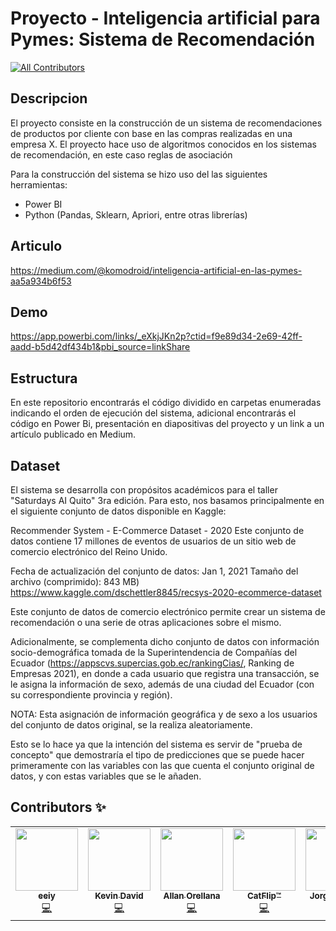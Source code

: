 # Proyecto - Inteligencia artificial para Pymes: Sistema de Recomendación
<!-- ALL-CONTRIBUTORS-BADGE:START - Do not remove or modify this section -->
[![All Contributors](https://img.shields.io/badge/all_contributors-5-orange.svg?style=flat-square)](#contributors-)
<!-- ALL-CONTRIBUTORS-BADGE:END -->
## Descripcion 
El proyecto consiste en la construcción de un sistema de recomendaciones de productos por cliente con base en las compras realizadas en una empresa X. El proyecto hace uso de algoritmos conocidos en los sistemas de recomendación, en este caso reglas de asociación

Para la construcción del sistema se hizo uso del las siguientes herramientas:

 - Power BI
 - Python (Pandas, Sklearn, Apriori, entre otras librerías)
 
 ## Articulo
 https://medium.com/@komodroid/inteligencia-artificial-en-las-pymes-aa5a934b6f53
 
 ## Demo
 https://app.powerbi.com/links/_eXkjJKn2p?ctid=f9e89d34-2e69-42ff-aadd-b5d42df434b1&pbi_source=linkShare

 ## Estructura
En este repositorio encontrarás el código dividido en carpetas enumeradas indicando el orden de ejecución del sistema, adicional encontrarás el código en Power Bi, presentación en diapositivas del proyecto y un link a un artículo publicado en Medium.

## Dataset
El sistema se desarrolla con propósitos académicos para el taller "Saturdays AI Quito" 3ra edición.
Para esto, nos basamos principalmente en el siguiente conjunto de datos disponible en Kaggle:

Recommender System - E-Commerce Dataset - 2020
Este conjunto de datos contiene 17 millones de eventos de usuarios de un sitio web de comercio electrónico del Reino Unido.

Fecha de actualización del conjunto de datos: Jan 1, 2021
Tamaño del archivo (comprimido): 843 MB)
https://www.kaggle.com/dschettler8845/recsys-2020-ecommerce-dataset

Este conjunto de datos de comercio electrónico permite crear un sistema de recomendación o una serie de otras aplicaciones sobre el mismo.

Adicionalmente, se complementa dicho conjunto de datos con información socio-demográfica tomada de la Superintendencia de Compañías del Ecuador (https://appscvs.supercias.gob.ec/rankingCias/, Ranking de Empresas 2021), en donde a cada usuario que registra una transacción, se le asigna la información de sexo, además de una ciudad del Ecuador (con su correspondiente provincia y región).

NOTA: Esta asignación de información geográfica y de sexo a los usuarios del conjunto de datos original, se la realiza aleatoriamente.

Esto se lo hace ya que la intención del sistema es servir de "prueba de concepto" que demostraría el tipo de predicciones que se puede hacer primeramente con las variables con las que cuenta el conjunto original de datos, y con estas variables que se le añaden.

## Contributors ✨


<!-- ALL-CONTRIBUTORS-LIST:START - Do not remove or modify this section -->
<!-- prettier-ignore-start -->
<!-- markdownlint-disable -->
<table>
  <tr>
    <td align="center"><a href="https://github.com/eeiy"><img src="https://avatars.githubusercontent.com/u/18734705?v=4?s=100" width="100px;" alt=""/><br /><sub><b>eeiy</b></sub></a><br /><a href="https://github.com/g1AI/SAI_PYMES/commits?author=eeiy" title="Code">💻</a></td>
    <td align="center"><a href="https://bit.ly/asuskf_channel"><img src="https://avatars.githubusercontent.com/u/36687747?v=4?s=100" width="100px;" alt=""/><br /><sub><b>Kevin David</b></sub></a><br /><a href="https://github.com/g1AI/SAI_PYMES/commits?author=asuskf" title="Code">💻</a></td>
    <td align="center"><a href="https://github.com/aaorella"><img src="https://avatars.githubusercontent.com/u/21124596?v=4?s=100" width="100px;" alt=""/><br /><sub><b>Allan Orellana</b></sub></a><br /><a href="https://github.com/g1AI/SAI_PYMES/commits?author=aaorella" title="Code">💻</a></td>
    <td align="center"><a href="https://github.com/Komodroid"><img src="https://avatars.githubusercontent.com/u/79285823?v=4?s=100" width="100px;" alt=""/><br /><sub><b>CatFlip™</b></sub></a><br /><a href="https://github.com/g1AI/SAI_PYMES/commits?author=Komodroid" title="Code">💻</a></td>
    <td align="center"><a href="https://github.com/jxvargas"><img src="https://avatars.githubusercontent.com/u/17301417?v=4?s=100" width="100px;" alt=""/><br /><sub><b>Jorge Vargas</b></sub></a><br /><a href="https://github.com/g1AI/SAI_PYMES/commits?author=jxvargas" title="Code">💻</a></td>
  </tr>
</table>

<!-- markdownlint-restore -->
<!-- prettier-ignore-end -->

<!-- ALL-CONTRIBUTORS-LIST:END -->

